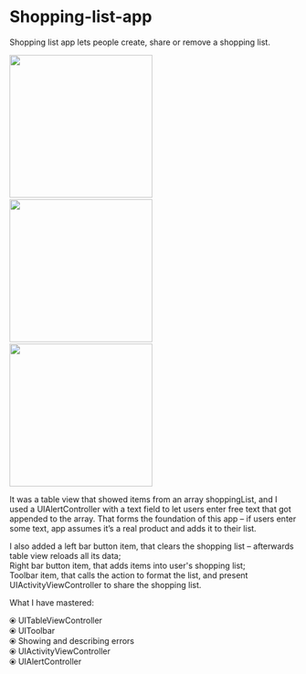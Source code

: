 # Shopping-list-app

Shopping list app lets people create, share or remove a shopping list.     

<img src = "https://github.com/ZhanabekZ/Shopping-list-app/assets/88929831/2963ad02-139f-4ced-99f0-25318f636126" width="250px">
&nbsp &nbsp &nbsp 
<img src = "https://github.com/ZhanabekZ/Shopping-list-app/assets/88929831/7854013d-e0c4-4844-8bc3-b43789beb0a5" width="250px">
&nbsp &nbsp &nbsp
<img src = "https://github.com/ZhanabekZ/Shopping-list-app/assets/88929831/6fcebf80-3295-439c-9715-194714de22a3" width="250px">

It was a table view that showed items from an array shoppingList, and I used a UIAlertController with a text field to let users enter free text that got appended to the array. That forms the foundation of this app – if users enter some text, app assumes it’s a real product and adds it to their list.

I also added a left bar button item, that clears the shopping list – afterwards table view reloads all its data;         
Right bar button item, that adds items into user's shopping list;           
Toolbar item, that calls the action to format the list, and present UIActivityViewController to share the shopping list.

What I have mastered:

⦿ UITableViewController     
⦿ UIToolbar      
⦿ Showing and describing errors       
⦿ UIActivityViewController         
⦿ UIAlertController          
